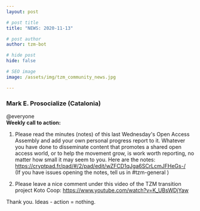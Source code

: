 ```yaml
---
layout: post

# post title
title: "NEWS: 2020-11-13"

# post author
author: tzm-bot

# hide post
hide: false

# SEO image
image: /assets/img/tzm_community_news.jpg

---
```


### Mark E. Prosocialize (Catalonia)

@​everyone  
**Weekly call to action:**  
1. Please read the minutes (notes) of this last Wednesday's Open Access Assembly and add your own personal progress report to it. Whatever you have done to disseminate content that promotes a shared open access world, or to help the movement grow, is work worth reporting, no matter how small it may seem to you.  Here are the notes: https://cryptpad.fr/pad/#/2/pad/edit/wZFCD1qJga6SCrLcmJFHeGs-/  
(If you have issues opening the notes, tell us in #tzm-general )  
  
2. Please leave a nice comment under this video of the TZM transition project Koto Coop:  https://www.youtube.com/watch?v=K_UBsWDjYaw  
  
Thank you. Ideas - action = nothing.  


